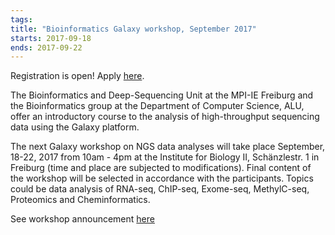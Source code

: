 ```yaml
---
tags:
title: "Bioinformatics Galaxy workshop, September 2017"
starts: 2017-09-18
ends: 2017-09-22
---
```


Registration is open! Apply [here](https://goo.gl/forms/HsTektuQE6e6lsoC2).

The Bioinformatics and Deep-Sequencing Unit at the MPI-IE Freiburg and the
Bioinformatics group at the Department of Computer Science, ALU, offer an
introductory course to the analysis of high-throughput sequencing data using
the Galaxy platform.

The next Galaxy workshop on NGS data analyses will take place September, 18-22,
2017 from 10am - 4pm at the Institute for Biology II, Schänzlestr. 1 in
Freiburg (time and place are subjected to modifications). Final content of the
workshop will be selected in accordance with the participants. Topics could be
data analysis of RNA-seq, ChIP-seq, Exome-seq, MethylC-seq, Proteomics and
Cheminformatics.


See workshop announcement [here](https://drive.google.com/file/d/0Bw3CPLmTKRT8V1p0QlU5QnYyS28/view)
